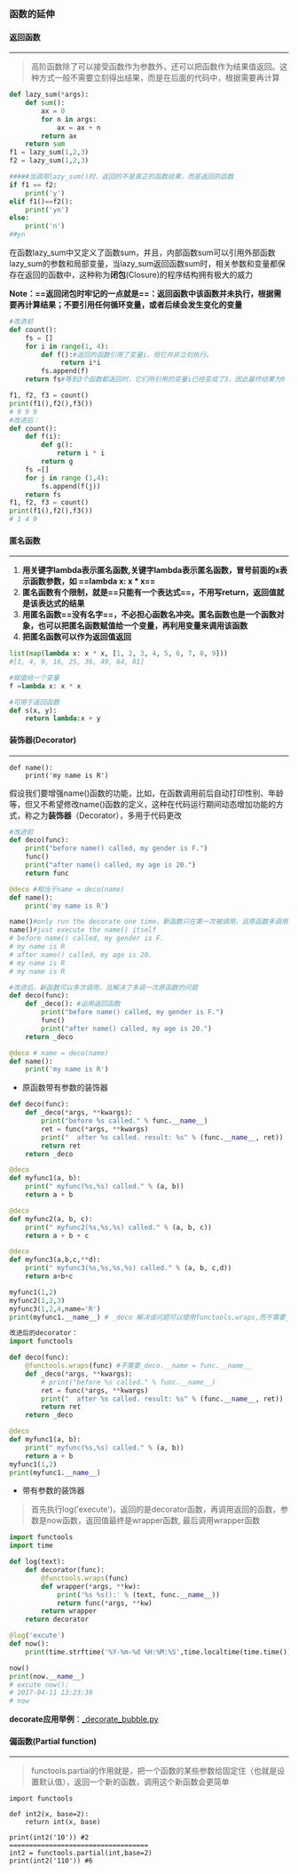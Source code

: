 ### 函数的延伸

#### 返回函数

---

> 高阶函数除了可以接受函数作为参数外，还可以把函数作为结果值返回。这种方式一般不需要立刻得出结果，而是在后面的代码中，根据需要再计算

```python
def lazy_sum(*args):
    def sum():
        ax = 0
        for n in args:
            ax = ax + n
        return ax
    return sum
f1 = lazy_sum(1,2,3)
f2 = lazy_sum(1,2,3)

#####当调用lazy_sum()时，返回的不是真正的函数结果，而是返回的函数
if f1 == f2:
    print('y')
elif f1()==f2():
    print('yn')
else:
    print('n')
##yn

```

 在函数lazy_sum中又定义了函数sum，并且，内部函数sum可以引用外部函数lazy_sum的参数和局部变量，当lazy_sum返回函数sum时，相关参数和变量都保存在返回的函数中，这种称为**闭包**(Closure)的程序结构拥有极大的威力
 
**Note：==返回闭包时牢记的一点就是==：返回函数中该函数并未执行，根据需要再计算结果；不要引用任何循环变量，或者后续会发生变化的变量**
 
```python
#改进前
def count():
    fs = []
    for i in range(1, 4):
        def f():#返回的函数引用了变量i，但它并非立刻执行。
             return i*i
        fs.append(f)
    return fs#等到3个函数都返回时，它们所引用的变量i已经变成了3，因此最终结果为9

f1, f2, f3 = count()
print(f1(),f2(),f3())
# 9 9 9 
#改进后：
def count():
    def f(i):
        def g():
            return i * i
        return g
    fs =[]
    for j in range (1,4):
        fs.append(f(j))
    return fs
f1, f2, f3 = count()
print(f1(),f2(),f3())
# 1 4 9
```

#### 匿名函数

---

1. **用关键字lambda表示匿名函数,关键字lambda表示匿名函数，冒号前面的x表示函数参数，如 ==lambda x: x * x==**
2. **匿名函数有个限制，就是==只能有一个表达式==，不用写return，返回值就是该表达式的结果**
3. **用匿名函数==没有名字==，不必担心函数名冲突。匿名函数也是一个函数对象，也可以把匿名函数赋值给一个变量，再利用变量来调用该函数**
4. **把匿名函数可以作为返回值返回**

```python
list(map(lambda x: x * x, [1, 2, 3, 4, 5, 6, 7, 8, 9]))
#[1, 4, 9, 16, 25, 36, 49, 64, 81]

#赋值给一个变量
f =lambda x: x * x

#可用于返回函数
def s(x, y):
    return lambda:x + y
```

#### 装饰器(Decorator)

---

```
def name():
    print('my name is R')
```

假设我们要增强name()函数的功能，比如，在函数调用前后自动打印性别、年龄等，但又不希望修改name()函数的定义，这种在代码运行期间动态增加功能的方式，称之为**装饰器**（Decorator），多用于代码更改

```python
#改进前
def deco(func):
    print("before name() called, my gender is F.")
    func()
    print("after name() called, my age is 20.")
    return func

@deco #相当于name = deco(name)
def name():
    print('my name is R')

name()#only run the decorate one time，新函数只在第一次被调用，且原函数多调用了一次
name()#just execute the name() itself
# before name() called, my gender is F.
# my name is R
# after name() called, my age is 20.
# my name is R
# my name is R

#改进后，新函数可以多次调用，且解决了多调一次原函数的问题
def deco(func):
    def _deco(): #运用返回函数
        print("before name() called, my gender is F.")
        func()
        print("after name() called, my age is 20.")
    return _deco

@deco # name = deco(name)
def name():
    print('my name is R')
```

- 原函数带有参数的装饰器

```python
def deco(func):
    def _deco(*args, **kwargs):
        print("before %s called." % func.__name__)
        ret = func(*args, **kwargs)
        print("  after %s called. result: %s" % (func.__name__, ret))
        return ret
    return _deco

@deco
def myfunc1(a, b):
    print(" myfunc(%s,%s) called." % (a, b))
    return a + b

@deco
def myfunc2(a, b, c):
    print(" myfunc2(%s,%s,%s) called." % (a, b, c))
    return a + b + c

@deco
def myfunc3(a,b,c,**d):
    print(" myfunc3(%s,%s,%s,%s) called." % (a, b, c,d))
    return a+b+c

myfunc1(1,2)
myfunc2(1,2,3)
myfunc3(1,2,4,name='R')
print(myfunc1.__name__) # _deco 解决该问题可以使用functools.wraps,而不需要_deco.__name = func.__name__

改进后的decorator：
import functools

def deco(func):
    @functools.wraps(func) #不需要_deco.__name = func.__name__
    def _deco(*args, **kwargs):
        # print("before %s called." % func.__name__)
        ret = func(*args, **kwargs)
        print("  after %s called. result: %s" % (func.__name__, ret))
        return ret
    return _deco

@deco
def myfunc1(a, b):
    print(" myfunc(%s,%s) called." % (a, b))
    return a + b
myfunc1(1,2)
print(myfunc1.__name__)

```

- 带有参数的装饰器
 
> 首先执行log('execute')，返回的是decorator函数，再调用返回的函数，参数是now函数，返回值最终是wrapper函数, 最后调用wrapper函数

```python
import functools
import time

def log(text):
    def decorator(func):
        @functools.wraps(func)
        def wrapper(*args, **kw):
            print('%s %s():' % (text, func.__name__))
            return func(*args, **kw)
        return wrapper
    return decorator

@log('excute')
def now():
    print(time.strftime('%Y-%m-%d %H:%M:%S',time.localtime(time.time())))

now()
print(now.__name__)
# excute now():
# 2017-04-11 13:23:39
# now
```
**decorate应用举例**：[_decorate_bubble.py](./_decorate_bubble.md)


#### 偏函数(Partial function)

---

> functools.partial的作用就是，把一个函数的某些参数给固定住（也就是设置默认值），返回一个新的函数，调用这个新函数会更简单

```
import functools

def int2(x, base=2):
    return int(x, base) 

print(int2('10')) #2
===================================
int2 = functools.partial(int,base=2)
print(int2('110')) #6
```


